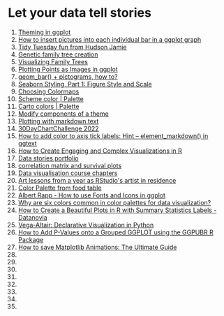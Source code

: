 # Let your data tell stories


1. [Theming in ggplot](https://themockup.blog/static/slides/intro-plot.html#14)
2. [How to insert pictures into each individual bar in a ggplot graph](https://stackoverflow.com/questions/58677247/how-to-insert-pictures-into-each-individual-bar-in-a-ggplot-graph)
3. [Tidy Tuesday fun from Hudson Jamie](https://github.com/HudsonJamie/tidy_tuesday)
4. [Genetic family tree creation](https://github.com/dritoshi/familytree/tree/master)
5. [Visualizing Family Trees](https://nicolas.kruchten.com/content/2015/08/family-trees/)
6. [Plotting Points as Images in ggplot](https://themockup.blog/posts/2020-10-11-embedding-images-in-ggplot/)
7. [geom_bar() + pictograms, how to?](https://stackoverflow.com/questions/25014492/geom-bar-pictograms-how-to)
8. [Seaborn Styling, Part 1: Figure Style and Scale](https://www.codecademy.com/article/seaborn-design-i)
9. [Choosing Colormaps](https://matplotlib.org/2.0.2/users/colormaps.html)
10. [Scheme color | Palette](https://www.schemecolor.com/brilliant-meditation-color-combination.php)
11. [Carto colors | Palette](https://carto.com/carto-colors/)
12. [Modify components of a theme](https://ggplot2.tidyverse.org/reference/theme.html)
13. [Plotting with markdown text](https://cran.r-project.org/web/packages/ggtext/vignettes/plotting_text.html)
14. [30DayChartChallenge 2022](https://github.com/leeolney3/30DayChartChallenge)
15. [How to add color to axis tick labels: Hint – element_markdown() in ggtext](https://datavizpyr.com/add-color-to-axis-tick-labels/)
16. [How to Create Engaging and Complex Visualizations in R](https://rstudio-conf-2022.github.io/ggplot2-graphic-design/)
17. [Data stories portfolio](https://tobias-stalder.netlify.app/dataviz/)
18. [ correlation matrix and survival plots](http://www.sthda.com/english/wiki/ggally-r-package-extension-to-ggplot2-for-correlation-matrix-and-survival-plots-r-software-and-data-visualization)
19. [Data visualisation course chapters](https://yongyeol.com/teaching/)
20. [Art lessons from a year as RStudio's artist in residence](https://docs.google.com/presentation/d/e/2PACX-1vSUhCl0kXyxRdX6fv24SwloIOaL9LH6oRD-g0tU7Ee9NDSWZt0ozixnKdcSxuEhzB7tbRBkBZzcNROx/pub?start=false&loop=false&delayms=3000#slide=id.gac64caf619_0_0)
21. [Color Palette from food table](https://colorpalettes.net/color-palette-4138/)
22. [Albert Rapp - How to use Fonts and Icons in ggplot](https://albert-rapp.de/posts/ggplot2-tips/08_fonts_and_icons/08_fonts_and_icons.html)
23. [Why are six colors common in color palettes for data visualization?](https://policyviz.com/2023/05/31/why-are-six-colors-common-in-color-palettes-for-data-visualization/)
24. [How to Create a Beautiful Plots in R with Summary Statistics Labels - Datanovia](https://www.datanovia.com/en/blog/how-to-create-a-beautiful-plots-in-r-with-summary-statistics-labels/)
25. [Vega-Altair: Declarative Visualization in Python](https://altair-viz.github.io/index.html#)
26. [How to Add P-Values onto a Grouped GGPLOT using the GGPUBR R Package](https://www.datanovia.com/en/blog/how-to-add-p-values-onto-a-grouped-ggplot-using-the-ggpubr-r-package/)
27. [How to save Matplotlib Animations: The Ultimate Guide](https://holypython.com/how-to-save-matplotlib-animations-the-ultimate-guide/?expand_article=1)
28. []()
29. []()
30. []()
31. []()
32. []()
33. []()
34. []()
35. []()
